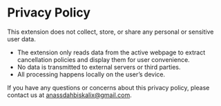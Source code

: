 # Privacy Policy

This extension does not collect, store, or share any personal or sensitive user data.

- The extension only reads data from the active webpage to extract cancellation policies and display them for user convenience.  
- No data is transmitted to external servers or third parties.  
- All processing happens locally on the user’s device.  

If you have any questions or concerns about this privacy policy, please contact us at anassdahbiskalix@gmail.com.  
